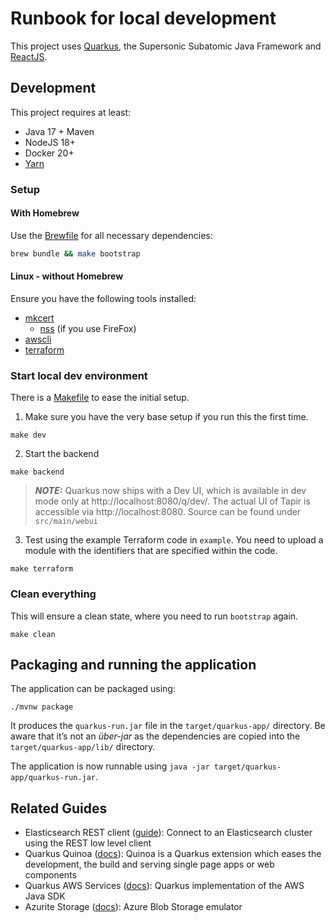 # Runbook for local development 

This project uses [Quarkus](https://quarkus.io/), the Supersonic Subatomic Java Framework
and [ReactJS](https://reactjs.org/).

## Development

This project requires at least:

* Java 17 + Maven
* NodeJS 18+
* Docker 20+
* [Yarn](https://yarnpkg.com/getting-started/install)

### Setup

#### With Homebrew

Use the [Brewfile](./Brewfile) for all necessary dependencies:

```sh
brew bundle && make bootstrap
```

#### Linux - without Homebrew

Ensure you have the following tools installed:

* [mkcert](https://github.com/FiloSottile/mkcert)
    * [nss](https://man7.org/linux/man-pages/man5/nss.5.html) (if you use FireFox)
* [awscli](https://docs.aws.amazon.com/cli/latest/userguide/getting-started-install.html)
* [terraform](https://developer.hashicorp.com/terraform/tutorials/aws-get-started/install-cli)

### Start local dev environment

There is a [Makefile](../Makefile) to ease the initial setup.

1. Make sure you have the very base setup if you run this the first time.
```shell
make dev
```
2. Start the backend
```shell
make backend
```
> **_NOTE:_**  Quarkus now ships with a Dev UI, which is available in dev mode only at http://localhost:8080/q/dev/.
> The actual UI of Tapir is accessible via http://localhost:8080. Source can be found under `src/main/webui` 

3. Test using the example Terraform code in `example`. You need to upload a module with the identifiers that are 
specified within the code.  
```shell
make terraform
```

### Clean everything
This will ensure a clean state, where you need to run `bootstrap` again. 
```shell
make clean
```

## Packaging and running the application

The application can be packaged using:
```shell script
./mvnw package
```
It produces the `quarkus-run.jar` file in the `target/quarkus-app/` directory.
Be aware that it’s not an _über-jar_ as the dependencies are copied into the `target/quarkus-app/lib/` directory.

The application is now runnable using `java -jar target/quarkus-app/quarkus-run.jar`.

## Related Guides

- Elasticsearch REST client ([guide](https://quarkus.io/guides/elasticsearch)): Connect to an Elasticsearch cluster using the REST low level client
- Quarkus Quinoa ([docs](https://quarkiverse.github.io/quarkiverse-docs/quarkus-quinoa/dev/)): Quinoa is a Quarkus extension which eases the development, the build and serving single page apps or web components
- Quarkus AWS Services ([docs](https://quarkiverse.github.io/quarkiverse-docs/quarkus-amazon-services/dev/index.html)): Quarkus implementation of the AWS Java SDK
- Azurite Storage ([docs](https://learn.microsoft.com/en-us/azure/storage/common/storage-use-azurite)): Azure Blob Storage emulator